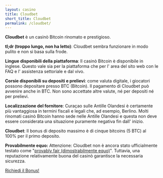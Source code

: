 ```yaml
---
layout: casino
title: Cloudbet
short_title: Cloudbet
permalink: /cloudbet/
---
```


<strong>Cloudbet</strong> è un casinò Bitcoin rinomato e prestigioso.

<strong>tl;dr (troppo lungo, non ha letto)</strong>: Cloudbet sembra funzionare in modo pulito e non si basa sulla frode.

<strong>Lingue disponibili della piattaforma</strong>: Il casinò Bitcoin è disponibile in inglese. Questo vale sia per la piattaforma che per l' area del sito web con le FAQ e l' assistenza settoriale e dal vivo.

<strong>Corsie disponibili su depositi e prelievi</strong>: come valuta digitale, i giocatori possono depositare presso BTC (Bitcoin). Il pagamento di Cloudbet può avvenire anche in BTC. Non sono accettate altre valute, né per depositi né per prelievi.

<strong>Localizzazione del fornitore</strong>: Curaçao sulle Antille Olandesi è certamente più vantaggiosa in termini fiscali e legali che, ad esempio, Berlino. Molti rinomati casinò Bitcoin hanno sede nelle Antille Olandesi e questa non deve essere considerata una situazione puramente negativa fin dall' inizio.

<strong>Cloudbet</strong>: Il bonus di deposito massimo è di cinque bitcoins (5 BTC) al 100% per il primo deposito.

<strong>Provabilmente equo:</strong> Attenzione: Cloudbet non è ancora stato ufficialmente testato come "<a href="http://www.btccasino.it/provably-fair/">provably fair (dimostrabilmente equo)</a>". Tuttavia, una reputazione relativamente buona del casinò garantisce la necessaria sicurezza.

<a class="btn btn-primary" href="https://www.btccasino.it/ottenere-bonus/cloudbet" rel="nofollow">Richiedi il Bonus!</a>
